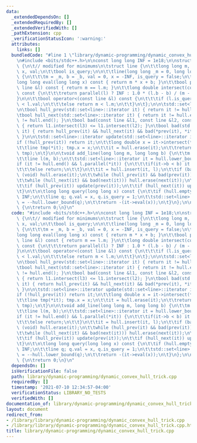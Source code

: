 ```yaml
---
data:
  _extendedDependsOn: []
  _extendedRequiredBy: []
  _extendedVerifiedWith: []
  _pathExtension: cpp
  _verificationStatusIcon: ':warning:'
  attributes:
    links: []
  bundledCode: "#line 1 \"library/dynamic-programming/dynamic_convex_hull_trick.cpp\"\
    \n#include <bits/stdc++.h>\n\nconst long long INF = 1e18;\n\nstruct ConvexHullTrick\
    \ {\n\t// modified for minimums\n\tstruct line {\n\t\tlong long m, b; long double\
    \ x, val;\n\t\tbool is_query;\n\n\t\tline(long long _m = 0, long long _b = 0)\
    \ {\n\t\t\tm = _m, b = _b, val = 0, x = -INF, is_query = false;\n\t\t}\n\n\t\t\
    long long eval(long long x) const { return m * x + b; }\n\t\tbool parallel(const\
    \ line &l) const { return m == l.m; }\n\t\tlong double intersect(const line &l)\
    \ const {\n\t\t\treturn parallel(l) ? INF : 1.0 * (l.b - b) / (m - l.m);\n\t\t\
    }\n\n\t\tbool operator<(const line &l) const {\n\t\t\tif (l.is_query) return x\
    \ < l.val;\n\t\t\telse return m < l.m;\n\t\t}\n\t};\n\n\tstd::set<line> hull;\n\
    \n\tbool hull_prev(std::set<line>::iterator it) { return it != hull.begin(); }\n\
    \tbool hull_next(std::set<line>::iterator it) { return it != hull.end() && next(it)\
    \ != hull.end(); }\n\tbool bad(const line &l1, const line &l2, const line &l3)\
    \ { return l1.intersect(l3) <= l1.intersect(l2); }\n\tbool bad(std::set<line>::iterator\
    \ it) { return hull_prev(it) && hull_next(it) && bad(*prev(it), *it, *next(it));\
    \ }\n\n\tstd::set<line>::iterator update(std::set<line>::iterator it) {\n\t\t\
    if (!hull_prev(it)) return it;\n\t\tlong double x = it->intersect(*prev(it));\n\
    \t\tline tmp(*it); tmp.x = x;\n\t\tit = hull.erase(it);\n\t\treturn hull.insert(it,\
    \ tmp);\n\t}\n\n\tvoid add_line(long long m, long long b) {\n\t\tm = -m, b = -b;\n\
    \t\tline l(m, b);\n\t\tstd::set<line>::iterator it = hull.lower_bound(l);\n\t\t\
    if (it != hull.end() && l.parallel(*it)) {\n\t\t\tif(it->b < b) it = hull.erase(it);\n\
    \t\t\telse return;\n\t\t}\n\t\tit = hull.insert(it, l);\n\t\tif (bad(it)) return\
    \ (void) hull.erase(it);\n\t\twhile (hull_prev(it) && bad(prev(it))) hull.erase(prev(it));\n\
    \t\twhile (hull_next(it) && bad(next(it))) hull.erase(next(it));\n\t\tit = update(it);\n\
    \t\tif (hull_prev(it)) update(prev(it));\n\t\tif (hull_next(it)) update(next(it));\n\
    \t}\n\t\n\tlong long query(long long x) const {\n\t\tif (hull.empty()) return\
    \ INF;\n\t\tline q; q.val = x, q.is_query = 1;\n\t\tstd::set<line>::iterator it\
    \ = --hull.lower_bound(q);\n\t\treturn -(it->eval(x));\n\t}\n};\n\nint main()\
    \ {\n\treturn 0;\n}\n"
  code: "#include <bits/stdc++.h>\n\nconst long long INF = 1e18;\n\nstruct ConvexHullTrick\
    \ {\n\t// modified for minimums\n\tstruct line {\n\t\tlong long m, b; long double\
    \ x, val;\n\t\tbool is_query;\n\n\t\tline(long long _m = 0, long long _b = 0)\
    \ {\n\t\t\tm = _m, b = _b, val = 0, x = -INF, is_query = false;\n\t\t}\n\n\t\t\
    long long eval(long long x) const { return m * x + b; }\n\t\tbool parallel(const\
    \ line &l) const { return m == l.m; }\n\t\tlong double intersect(const line &l)\
    \ const {\n\t\t\treturn parallel(l) ? INF : 1.0 * (l.b - b) / (m - l.m);\n\t\t\
    }\n\n\t\tbool operator<(const line &l) const {\n\t\t\tif (l.is_query) return x\
    \ < l.val;\n\t\t\telse return m < l.m;\n\t\t}\n\t};\n\n\tstd::set<line> hull;\n\
    \n\tbool hull_prev(std::set<line>::iterator it) { return it != hull.begin(); }\n\
    \tbool hull_next(std::set<line>::iterator it) { return it != hull.end() && next(it)\
    \ != hull.end(); }\n\tbool bad(const line &l1, const line &l2, const line &l3)\
    \ { return l1.intersect(l3) <= l1.intersect(l2); }\n\tbool bad(std::set<line>::iterator\
    \ it) { return hull_prev(it) && hull_next(it) && bad(*prev(it), *it, *next(it));\
    \ }\n\n\tstd::set<line>::iterator update(std::set<line>::iterator it) {\n\t\t\
    if (!hull_prev(it)) return it;\n\t\tlong double x = it->intersect(*prev(it));\n\
    \t\tline tmp(*it); tmp.x = x;\n\t\tit = hull.erase(it);\n\t\treturn hull.insert(it,\
    \ tmp);\n\t}\n\n\tvoid add_line(long long m, long long b) {\n\t\tm = -m, b = -b;\n\
    \t\tline l(m, b);\n\t\tstd::set<line>::iterator it = hull.lower_bound(l);\n\t\t\
    if (it != hull.end() && l.parallel(*it)) {\n\t\t\tif(it->b < b) it = hull.erase(it);\n\
    \t\t\telse return;\n\t\t}\n\t\tit = hull.insert(it, l);\n\t\tif (bad(it)) return\
    \ (void) hull.erase(it);\n\t\twhile (hull_prev(it) && bad(prev(it))) hull.erase(prev(it));\n\
    \t\twhile (hull_next(it) && bad(next(it))) hull.erase(next(it));\n\t\tit = update(it);\n\
    \t\tif (hull_prev(it)) update(prev(it));\n\t\tif (hull_next(it)) update(next(it));\n\
    \t}\n\t\n\tlong long query(long long x) const {\n\t\tif (hull.empty()) return\
    \ INF;\n\t\tline q; q.val = x, q.is_query = 1;\n\t\tstd::set<line>::iterator it\
    \ = --hull.lower_bound(q);\n\t\treturn -(it->eval(x));\n\t}\n};\n\nint main()\
    \ {\n\treturn 0;\n}\n"
  dependsOn: []
  isVerificationFile: false
  path: library/dynamic-programming/dynamic_convex_hull_trick.cpp
  requiredBy: []
  timestamp: '2021-07-10 12:34:57-04:00'
  verificationStatus: LIBRARY_NO_TESTS
  verifiedWith: []
documentation_of: library/dynamic-programming/dynamic_convex_hull_trick.cpp
layout: document
redirect_from:
- /library/library/dynamic-programming/dynamic_convex_hull_trick.cpp
- /library/library/dynamic-programming/dynamic_convex_hull_trick.cpp.html
title: library/dynamic-programming/dynamic_convex_hull_trick.cpp
---
```

